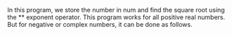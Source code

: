 In this program, we store the number in num and find the square root using the ** exponent operator. This program works for all positive real numbers. But for negative or complex numbers, it can be done as follows.
